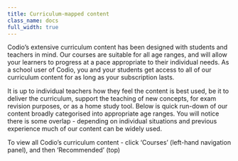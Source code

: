 ```yaml
---
title: Curriculum-mapped content
class_name: docs
full_width: true
---
```


Codio’s extensive curriculum content has been designed with students and teachers in mind. Our courses are suitable for all age ranges, and will allow your learners to progress at a pace appropriate to their individual needs. As a school user of Codio, you and your students get access to all of our curriculum content for as long as your subscription lasts.

It is up to individual teachers how they feel the content is best used, be it to deliver the curriculum, support the teaching of new concepts, for exam revision purposes, or as a home study tool. Below is quick run-down of our content broadly categorised into appropriate age ranges. You will notice there is some overlap - depending on individual situations and previous experience much of our content can be widely used.

To view all Codio’s curriculum content - click ‘Courses’ (left-hand navigation panel), and then ‘Recommended’ (top)
